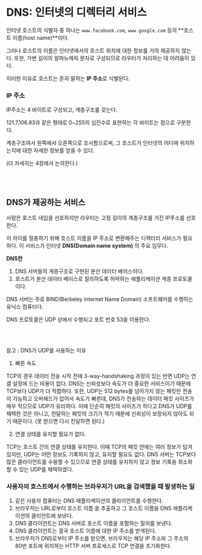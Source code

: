 # DNS: 인터넷의 디렉터리 서비스

인터넷 호스트의 식별자 중 하나는 `www.facebook.com`, `www.google.com` 등의 **호스트 이름(host name)**이다.

그러나 호스트의 이름은 인터넷에서의 호스트 위치에 대한 정보를 거의 제공하지 않는다. 또한, 가변 길이의 알파뉴메릭 문자로 구성되므로 라우터가 처리하는 데 어려움이 있다.

이러한 이유로 호스트는 흔히 말하는 **IP 주소**로 식별된다.

### IP 주소

IP주소는 4 바이트로 구성되고, 계층구조를 갖는다.

121.7.106.83과 같은 형태로 0~255의 십진수로 표현하는 각 바이트는 점으로 구분한다.

계층구조여서 왼쪽에서 오른쪽으로 조사함으로써, 그 호스트가 인터넷의 어디에 위치하는지에 대한 자세한 정보를 얻을 수 있더.

(더 자세히는 4장에서 논의한다.)

<br/><br/>

## DNS가 제공하는 서비스

사람은 호스트 네임을 선호하지만 라우터는 고정 길이의 계층구조를 가진 IP주소를 선호한다.

이 차이를 절충하기 위해 호스트 이름을 IP 주소로 변환해주는 디렉터리 서비스가 필요하다. 이 서비스가 인터넷 **DNS(Domain name system)** 의 주요 임무다.

**DNS란**
1. DNS 서버들의 계층구조로 구현된 분산 데이터 베이스이다.
2. 호스트가 분산 데이터 베이스로 질의하도록 허락하는 애플리케이션 계층 프로토콜이다.

DNS 서버는 주로 BIND(Berkeley Internet Name Domain) 소프트웨어를 수행하는 유닉스 컴퓨터다.

DNS 프로토콜은 UDP 상에서 수행되고 포트 번호 53을 이용한다.

<br/><br/>

참고 : DNS가 UDP를 사용하는 이유

1. 빠른 속도

TCP의 경우 데이터 전송 시작 전에 3-way-handshaking 과정이 있는 반면 UDP는 연결 설정에 드는 비용이 없다. DNS는 신뢰성보다 속도가 더 중요한 서비스이기 때문에 TCP보다 UDP가 더 적합하다.
또한, UDP는 512 bytes를 넘어가지 않는 패킷만 전송이 가능하고 오버헤드가 없어서 속도가 빠른데, DNS가 전송하는 데이터 패킷 사이즈가 매우 작으므로 UDP가 유리하다. 이때 단순히 패킷의 사이즈가 작다고 DNS가 UDP를 채택한 것은 아니고, 전달하는 패킷의 크기가 작기 때문에 신뢰성이 보장되지 않아도 되기 때문이다. (못 받으면 다시 전달하면 된다.)

2. 연결 상태를 유지할 필요가 없다.

TCP는 호스트 간의 연결 상태를 유지한다. 이때 TCP의 패킷 안에는 여러 정보가 담겨 있지만, UDP는 어떤 정보도 기록하지 않고, 유지할 필요도 없다. DNS 서버는 TCP보다 많은 클라이언트를 수용할 수 있으므로 연결 상태를 유지하지 않고 정보 기록을 최소화할 수 있는 UDP를 채택하였다.


### 사용자의 호스트에서 수행하는 브라우저가 URL을 검색했을 때 발생하는 일
1. 같은 사용자 컴퓨터는 DNS 애플리케이션의 클라이언트를 수행한다.
2. 브라우저는 URL로부터 호스트 이름 을 추출하고 그 호스트 이름을 DNS 애플리케이션의 클리언트에 보낸다.
3. DNS 클라이언트는 DNS 서버로 호스트 이름을 포함하는 질의를 보낸다.
4. DNS 클라이언트는 결국 호스트 이름에 대한 IP 주소를 받게된다.
5. 브라우저가 DNS로부터 IP 주소를 받으면, 브라우저는 해당 IP 주소와 그 주소의 80번 포트에 위치하는 HTTP 서버 프로세스로 TCP 연결을 초기화한다.

